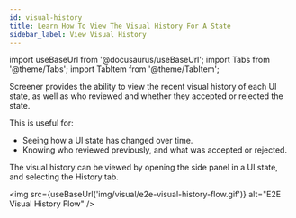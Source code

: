 ```yaml
---
id: visual-history
title: Learn How To View The Visual History For A State
sidebar_label: View Visual History
---
```


import useBaseUrl from '@docusaurus/useBaseUrl';
import Tabs from '@theme/Tabs';
import TabItem from '@theme/TabItem';

Screener provides the ability to view the recent visual history of each UI state, as well as who reviewed and whether they accepted or rejected the state.

This is useful for:

* Seeing how a UI state has changed over time.
* Knowing who reviewed previously, and what was accepted or rejected.

The visual history can be viewed by opening the side panel in a UI state, and selecting the History tab.

<img src={useBaseUrl('img/visual/e2e-visual-history-flow.gif')} alt="E2E Visual History Flow" />
